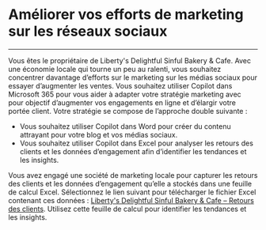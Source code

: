 # Améliorer vos efforts de marketing sur les réseaux sociaux
---
Vous êtes le propriétaire de Liberty's Delightful Sinful Bakery & Cafe. Avec une économie locale qui tourne un peu au ralenti, vous souhaitez concentrer davantage d’efforts sur le marketing sur les médias sociaux pour essayer d’augmenter les ventes. Vous souhaitez utiliser Copilot dans Microsoft 365 pour vous aider à adapter votre stratégie marketing avec pour objectif d’augmenter vos engagements en ligne et d’élargir votre portée client. Votre stratégie se compose de l’approche double suivante :<br>

 -  Vous souhaitez utiliser Copilot dans Word pour créer du contenu attrayant pour votre blog et vos médias sociaux.
 -  Vous souhaitez utiliser Copilot dans Excel pour analyser les retours des clients et les données d’engagement afin d’identifier les tendances et les insights.

Vous avez engagé une société de marketing locale pour capturer les retours des clients et les données d’engagement qu’elle a stockés dans une feuille de calcul Excel. Sélectionnez le lien suivant pour télécharger le fichier Excel contenant ces données : [Liberty's Delightful Sinful Bakery & Cafe – Retours des clients](https://go.microsoft.com/fwlink/?linkid=2269125). Utilisez cette feuille de calcul pour identifier les tendances et les insights.
